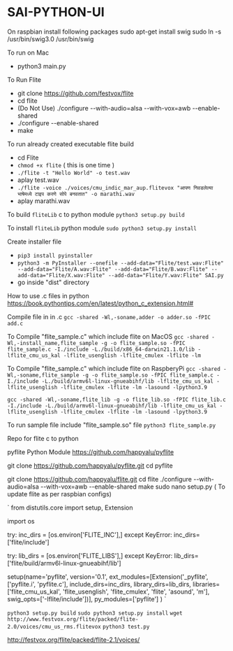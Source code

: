 # SAI-PYTHON-UI

On raspbian install following packages
sudo apt-get install swig
sudo ln -s /usr/bin/swig3.0 /usr/bin/swig


To run on Mac
- python3 main.py

To Run Flite
- git  clone https://github.com/festvox/flite
- cd flite
- (Do Not Use) ./configure --with-audio=alsa --with-vox=awb --enable-shared
- ./configure --enable-shared
- make

To run already created executable flite build
- cd Flite
- `chmod +x flite` ( this is one time )
- `./flite -t "Hello World" -o test.wav`
- aplay test.wav
- `./flite -voice ./voices/cmu_indic_mar_aup.flitevox "आपण निवडलेल्या भाषेमध्ये टाइप करणे सोपे बनवतात" -o marathi.wav`
- aplay marathi.wav

To build `fliteLib` c to python module
`python3 setup.py build`

To install `fliteLib` python module
`sudo python3 setup.py install`

Create installer file
- `pip3 install pyinstaller`
- `python3 -m PyInstaller --onefile --add-data="Flite/test.wav:Flite" --add-data="Flite/A.wav:Flite" --add-data="Flite/B.wav:Flite" --add-data="Flite/X.wav:Flite" --add-data="Flite/Y.wav:Flite" SAI.py`
- go inside "dist" directory

How to use .c files in python
https://book.pythontips.com/en/latest/python_c_extension.html#

Compile file in in .c
`gcc -shared -Wl,-soname,adder -o adder.so -fPIC add.c`


To Compile "flite_sample.c" which include flite on MacOS
`gcc -shared -Wl,-install_name,flite_sample -g -o flite_sample.so -fPIC flite_sample.c -I./include -L./build/x86_64-darwin21.1.0/lib -lflite_cmu_us_kal -lflite_usenglish -lflite_cmulex -lflite -lm`

To Compile "flite_sample.c" which include flite on RaspberyPi
`gcc -shared -Wl,-soname,flite_sample -g -o flite_sample.so -fPIC flite_sample.c -I./include -L./build/armv6l-linux-gnueabihf/lib -lflite_cmu_us_kal -lflite_usenglish -lflite_cmulex -lflite -lm -lasound -lpython3.9`

`gcc -shared -Wl,-soname,flite_lib -g -o flite_lib.so -fPIC flite_lib.c -I./include -L./build/armv6l-linux-gnueabihf/lib -lflite_cmu_us_kal -lflite_usenglish -lflite_cmulex -lflite -lm -lasound -lpython3.9`


To run sample file include "flite_sample.so" file
`python3 flite_sample.py`

Repo for flite c to python

pyflite Python Module
https://github.com/happyalu/pyflite

git clone https://github.com/happyalu/pyflite.git
cd pyflite

git clone https://github.com/happyalu/flite.git
cd flite
./configure --with-audio=alsa --with-vox=awb --enable-shared
make
sudo nano setup.py ( To update flite as per raspbian configs)

`
from distutils.core import setup, Extension

import os

try:
    inc_dirs = [os.environ['FLITE_INC'],]
except KeyError:
    inc_dirs=['flite/include']

try:
    lib_dirs = [os.environ['FLITE_LIBS'],]
except KeyError:
    lib_dirs=['flite/build/armv6l-linux-gnueabihf/lib']

setup(name='pyflite',
      version='0.1',
      ext_modules=[Extension('_pyflite', ['pyflite.i', 'pyflite.c'],
                             include_dirs=inc_dirs,
                             library_dirs=lib_dirs,
                             libraries=['flite_cmu_us_kal', 'flite_usenglish', 'flite_cmulex', 'flite', 'asound', 'm'],
                             swig_opts=['-Iflite/include'])],
      py_modules=['pyflite']
)
`

`python3 setup.py build`
`sudo python3 setup.py install`
`wget http://www.festvox.org/flite/packed/flite-2.0/voices/cmu_us_rms.flitevox`
`python3 test.py`

http://festvox.org/flite/packed/flite-2.1/voices/